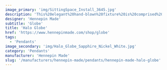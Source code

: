```yaml
---
image_primary: 'img/SittingSpace_Install_3645.jpg'
description: 'This%20elegant%20hand-blown%20fixture%20is%20comprised%20of%20a%20single%20glass%20band%20that%20captures%20the%20eye%u2019s%20attention.%20Its%20tall%2C%20narrow%20shape%20houses%20a%20long%20filament%20bulb%20which%20produces%20a%20striking%20glow%20off%20the%20edge%20of%20the%20glass%20band.'
designer: 'Hennepin Made'
subtitle: 'Globe'
title: 'Halo Globe'
href: 'https://www.hennepinmade.com/shop/globe'
tags:
  - 'Pendants'
image_secondary: 'img/Halo_Globe_Sapphire_Nickel_White.jpg'
category: 'Pendants'
manufacturer: 'Hennepin Made'
slug: '/manufacturers/hennepin-made/pendants/hennepin-made-halo-globe'
---
```

